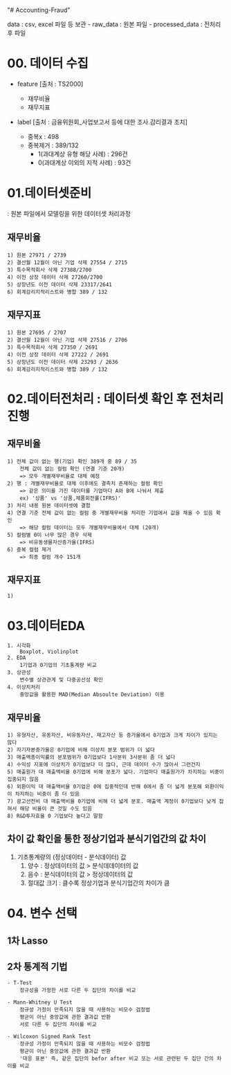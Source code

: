 "# Accounting-Fraud" 

data : csv, excel 파일 등 보관
    - raw_data : 원본 파일
    - processed_data : 전처리 후 파일

# 00. 데이터 수집
- feature [출처 : TS2000]
    - 재무비율
    - 재무지표

- label [출처 : 금융위원회_사업보고서 등에 대한 조사.감리결과 조치]
    - 중복x : 498
    - 중복제거 : 389/132
        - 1(과대계상 유형 해당 사례) : 296건
        - 0(과대계상 이외의 지적 사례) : 93건

# 01.데이터셋준비
: 원본 파일에서 모델링을 위한 데이터셋 처리과정

## 재무비율
    1) 원본 27971 / 2739
    2) 결산월 12월이 아닌 기업 삭제 27554 / 2715
    3) 특수목적회사 삭제 27388/2700
    4) 이전 상장 데이터 삭제 27260/2700
    5) 상장년도 이전 데이터 삭제 23317/2641
    6) 회계감리지적리스트와 병합 389 / 132

## 재무지표
    1) 원본 27695 / 2707
    2) 결산월 12월이 아닌 기업 삭제 27516 / 2706
    3) 특수목적회사 삭제 27350 / 2691
    4) 이전 상장 데이터 삭제 27222 / 2691
    5) 상장년도 이전 데이터 삭제 23293 / 2636
    6) 회계감리지적리스트와 병합 389 / 132

# 02.데이터전처리 : 데이터셋 확인 후 전처리 진행

## 재무비율
    1) 전체 값이 없는 행(기업) 확인 389개 중 89 / 35
        전체 값이 없는 컬럼 확인 (연결 기준 20개)
        => 모두 개별재무비율로 대체 예정
    2) 행 : 개별재무비율로 대체 이후에도 결측치 존재하는 컬럼 확인
        => 같은 의미를 가진 데이터를 기업마다 A와 B에 나눠서 제출
        ex) '상품' vs '상품,제품회전률(IFRS)'
    3) 처리 내용 원본 데이터셋에 결합
    4) 연결 기준 전체 값이 없는 컬럼 중 개별재무비율 처리한 기업에서 값을 채울 수 있음 확인
        => 해당 컬럼 데이터는 모두 개별재무비율에서 대체 (20개)
    5) 컬럼별 0이 너무 많은 경우 삭제
        => 비유동생물자산증가율(IFRS)
    6) 중복 컬럼 제거
        => 최종 컬럼 개수 151개

## 재무지표
    1) 

# 03.데이터EDA
    1. 시각화
        Boxplot, Violinplot
    2. EDA
        1기업과 0기업의 기초통계량 비교
    3. 상관성
        변수별 상관관계 및 다중공선성 확인
    4. 이상치처리
        중앙값을 활용한 MAD(Median Absoulte Deviation) 이용


## 재무비율
    1) 유형자산, 유동자산, 비유동자산, 재고자산 등 증가율에서 0기업과 크게 차이가 있지는 않다
    2) 자기자본증가율은 0기업에 비해 이상치 분포 범위가 더 넓다
    3) 매출액총이익률의 분포범위가 0기업보다 1사분위 3사분위 좀 더 넓다
    4) 수익성 지표에 이상치가 0기업보다 더 많다, 근데 데이터 수가 많아서 그런건지
    5) 매출원가 대 매출액비율 0기업에 비해 분포가 넓다. 기업마다 매출원가가 차지하는 비중이 집중되지 않음
    6) 외환이익 대 매출액비율 0기업은 0에 집중적인데 반해 0에서 좀 더 넓게 분포해 외환이익이 차지하는 비중이 좀 더 있음
    7) 광고선전비 대 매출액비율 0기업에 비해 더 넓게 분포. 매출액 계정이 0기업보다 낮게 잡혀서 해당 비율이 큰 것일 수도 있음
    8) R&D투자효율 0 기업보다 높다고 말함


## 차이 값 확인을 통한 정상기업과 분식기업간의 값 차이
1. 기초통계량의 (정상데이터 - 분식데이터) 값
   1) 양수 : 정상데이터의 값 > 분식데데이터의 값
   2) 음수 : 분식데이터의 값 > 정상데이터의 값
   3) 절대값 크기 : 클수록 정상기업과 분식기업간의 차이가 큼


# 04. 변수 선택

## 1차 Lasso

## 2차 통계적 기법
    - T-Test
        정규성을 가정한 서로 다른 두 집단의 차이를 비교

    - Mann-Whitney U Test
        정규성 가정이 만족되지 않을 때 사용하는 비모수 검정법
        평균이 아닌 중앙값에 관한 결과값 반환
        서로 다른 두 집단의 차이를 비교
    
    - Wilcoxon Signed Rank Test
        정규성 가정이 만족되지 않을 때 사용하는 비모수 검정법
        평균이 아닌 중앙값에 관한 결과값 반환
        '대응 표본' 즉, 같은 집단의 befor after 비교 또는 서로 관련된 두 집단 간의 차이를 비교

